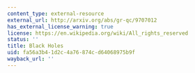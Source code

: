 ```yaml
---
content_type: external-resource
external_url: http://arxiv.org/abs/gr-qc/9707012
has_external_license_warning: true
license: https://en.wikipedia.org/wiki/All_rights_reserved
status: ''
title: Black Holes
uid: fa56a3b4-1d2c-4a76-874c-d64068975b9f
wayback_url: ''
---
```

